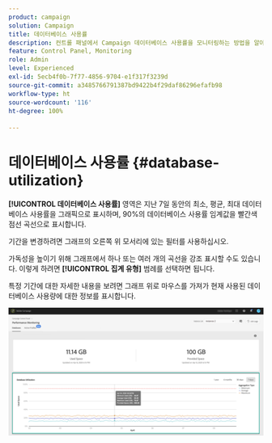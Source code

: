 ```yaml
---
product: campaign
solution: Campaign
title: 데이터베이스 사용률
description: 컨트롤 패널에서 Campaign 데이터베이스 사용률을 모니터링하는 방법을 알아봅니다.
feature: Control Panel, Monitoring
role: Admin
level: Experienced
exl-id: 5ecb4f0b-7f77-4856-9704-e1f317f3239d
source-git-commit: a3485766791387bd9422b4f29daf86296efafb98
workflow-type: ht
source-wordcount: '116'
ht-degree: 100%

---
```


# 데이터베이스 사용률 {#database-utilization}

**[!UICONTROL 데이터베이스 사용률]** 영역은 지난 7일 동안의 최소, 평균, 최대 데이터베이스 사용률을 그래픽으로 표시하며, 90%의 데이터베이스 사용률 임계값을 빨간색 점선 곡선으로 표시합니다.

기간을 변경하려면 그래프의 오른쪽 위 모서리에 있는 필터를 사용하십시오.

가독성을 높이기 위해 그래프에서 하나 또는 여러 개의 곡선을 강조 표시할 수도 있습니다. 이렇게 하려면 **[!UICONTROL 집계 유형]** 범례를 선택하면 됩니다.

특정 기간에 대한 자세한 내용을 보려면 그래프 위로 마우스를 가져가 현재 사용된 데이터베이스 사용량에 대한 정보를 표시합니다.

![](assets/databases_dashboard_detail.png)

